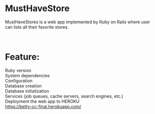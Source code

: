 # MustHaveStore
MustHaveStores is a web app implemented by Ruby on Rails where user can lists all their favorite stores.<br/>
<br />
<br />
# Feature:<br/>
Ruby version<br/>
System dependencies<br/>
Configuration<br/>
Database creation<br/>
Database initialization<br/>
Services (job queues, cache servers, search engines, etc.)<br/>
Deployment the web app to HEROKU<br/>
https://betty-cc-final.herokuapp.com/<br/>








